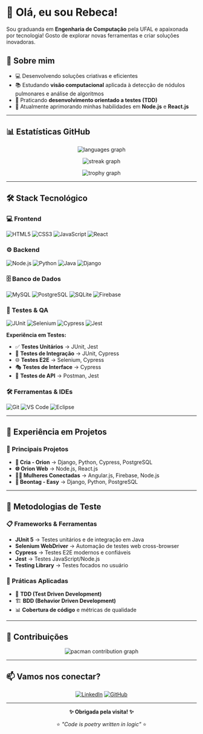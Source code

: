 # 👋 Olá, eu sou Rebeca!

Sou graduanda em **Engenharia de Computação** pela UFAL e apaixonada por tecnologia! Gosto de explorar novas ferramentas e criar soluções inovadoras.

## 🚀 Sobre mim

- 💻 Desenvolvendo soluções criativas e eficientes
- 📚 Estudando **visão computacional** aplicada à detecção de nódulos pulmonares e análise de algoritmos
- 🧪 Praticando **desenvolvimento orientado a testes (TDD)**
- 🌱 Atualmente aprimorando minhas habilidades em **Node.js** e **React.js**

---

## 📊 Estatísticas GitHub

<div align="center">
  
![languages graph](https://github-readme-stats.vercel.app/api/top-langs?username=rebecabrandao1&locale=en&hide_title=false&layout=compact&card_width=320&langs_count=5&theme=dracula&hide_border=false)

![streak graph](https://streak-stats.demolab.com?user=rebecabrandao1&locale=en&mode=daily&theme=dracula&hide_border=false&border_radius=5)

![trophy graph](https://github-profile-trophy.vercel.app?username=rebecabrandao1&theme=dracula&column=-1&row=1&margin-w=8&margin-h=8&no-bg=false&no-frame=false)

</div>

---

## 🛠️ Stack Tecnológico

### 💻 Frontend
![HTML5](https://img.shields.io/badge/-HTML5-E34F26?style=flat-square&logo=html5&logoColor=white)
![CSS3](https://img.shields.io/badge/-CSS3-1572B6?style=flat-square&logo=css3&logoColor=white)
![JavaScript](https://img.shields.io/badge/-JavaScript-F7DF1E?style=flat-square&logo=javascript&logoColor=black)
![React](https://img.shields.io/badge/-React-61DAFB?style=flat-square&logo=react&logoColor=black)

### ⚙️ Backend
![Node.js](https://img.shields.io/badge/-Node.js-339933?style=flat-square&logo=node.js&logoColor=white)
![Python](https://img.shields.io/badge/-Python-3776AB?style=flat-square&logo=python&logoColor=white)
![Java](https://img.shields.io/badge/-Java-007396?style=flat-square&logo=java&logoColor=white)
![Django](https://img.shields.io/badge/-Django-092E20?style=flat-square&logo=django&logoColor=white)

### 🗄️ Banco de Dados
![MySQL](https://img.shields.io/badge/-MySQL-4479A1?style=flat-square&logo=mysql&logoColor=white)
![PostgreSQL](https://img.shields.io/badge/-PostgreSQL-336791?style=flat-square&logo=postgresql&logoColor=white)
![SQLite](https://img.shields.io/badge/-SQLite-003B57?style=flat-square&logo=sqlite&logoColor=white)
![Firebase](https://img.shields.io/badge/-Firebase-FFCA28?style=flat-square&logo=firebase&logoColor=black)

### 🧪 Testes & QA
![JUnit](https://img.shields.io/badge/-JUnit-25A162?style=flat-square&logo=junit5&logoColor=white)
![Selenium](https://img.shields.io/badge/-Selenium-43B02A?style=flat-square&logo=selenium&logoColor=white)
![Cypress](https://img.shields.io/badge/-Cypress-17202C?style=flat-square&logo=cypress&logoColor=white)
![Jest](https://img.shields.io/badge/-Jest-C21325?style=flat-square&logo=jest&logoColor=white)

**Experiência em Testes:**
- ✅ **Testes Unitários** → JUnit, Jest
- 🔄 **Testes de Integração** → JUnit, Cypress
- 🌐 **Testes E2E** → Selenium, Cypress
- 🎭 **Testes de Interface** → Cypress
- 📱 **Testes de API** → Postman, Jest

### 🛠️ Ferramentas & IDEs
![Git](https://img.shields.io/badge/-Git-F05032?style=flat-square&logo=git&logoColor=white)
![VS Code](https://img.shields.io/badge/-VS_Code-007ACC?style=flat-square&logo=visual-studio-code&logoColor=white)
![Eclipse](https://img.shields.io/badge/-Eclipse-2C2255?style=flat-square&logo=eclipseide&logoColor=white)

---

## 💼 Experiência em Projetos

### 🚀 Principais Projetos
- **🎯 Cria - Orion** → Django, Python, Cypress, PostgreSQL
- **🌐 Orion Web** → Node.js, React.js
- **👩‍💻 Mulheres Conectadas** → Angular.js, Firebase, Node.js
- **📱 Beontag - Easy** → Django, Python, PostgreSQL

---

## 🧪 Metodologias de Teste

### 📋 Frameworks & Ferramentas
- **JUnit 5** → Testes unitários e de integração em Java
- **Selenium WebDriver** → Automação de testes web cross-browser
- **Cypress** → Testes E2E modernos e confiáveis
- **Jest** → Testes JavaScript/Node.js
- **Testing Library** → Testes focados no usuário

### 🎯 Práticas Aplicadas
- 🔄 **TDD (Test Driven Development)**
- 🏗️ **BDD (Behavior Driven Development)**
- 📊 **Cobertura de código** e métricas de qualidade

---

## 🎨 Contribuições

<div align="center">

<picture>
  <source media="(prefers-color-scheme: dark)" srcset="https://raw.githubusercontent.com/rebecabrandao1/rebecabrandao1/output/pacman-contribution-graph-dark.svg">
  <source media="(prefers-color-scheme: light)" srcset="https://raw.githubusercontent.com/rebecabrandao1/rebecabrandao1/output/pacman-contribution-graph.svg">
  <img alt="pacman contribution graph" src="https://raw.githubusercontent.com/rebecabrandao1/rebecabrandao1/output/pacman-contribution-graph.svg">
</picture>

</div>

---

## 📫 Vamos nos conectar?

<div align="center">

[![LinkedIn](https://img.shields.io/badge/-LinkedIn-0077B5?style=for-the-badge&logo=linkedin&logoColor=white)](https://www.linkedin.com/in/rebeca-brand%C3%A3o-17a812198/)
[![GitHub](https://img.shields.io/badge/-GitHub-181717?style=for-the-badge&logo=github&logoColor=white)](https://github.com/rebecabrandao1)

</div>

---

<div align="center">
  
**✨ Obrigada pela visita! ✨**

⭐️ *"Code is poetry written in logic"* ⭐️

</div>
